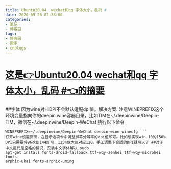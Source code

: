 ```yaml
---
title: Ubuntu20.04  wechat和qq 字体太小，乱码 #
date: 2020-09-26 02:38:00
categories:
- 笔记
- 博客园
tags:
- 博客园
- 搬家
- cnblogs
---
```

# [这是👉Ubuntu20.04  wechat和qq 字体太小，乱码 #👈的摘要](../../../../2020/09/26/cnblog_13734169/)
<!--more-->
##字体 因为wine对HiDPI不会默认适配dpi值。解决方案: 注意WINEPREFIX这个环境变量指向你的deepin
wine容器目录，比如TIM在~/.deepinwine/Deepin-TIM，微信在~/.deepinwine/Deepin-WeChat 执行以下命令
``` WINEPREFIX=~/.deepinwine/Deepin-QQ deepin-wine winecfg
WINEPREFIX=~/.deepinwine/Deepin-WeChat deepin-wine winecfg ```
打开wine设置页面，在显示选项卡中调整屏幕分辨率的dpi值即可。比如想实现win 10的150%
DPI只需要将96改到144即可，125%放大则对应120。手工调整下合适的DPI就可以了 ##对于中文乱码是空格的情况，安装中文字体解决 sudo
apt-get install fonts-droid-fallback ttf-wqy-zenhei ttf-wqy-microhei fonts-
arphic-ukai fonts-arphic-uming


